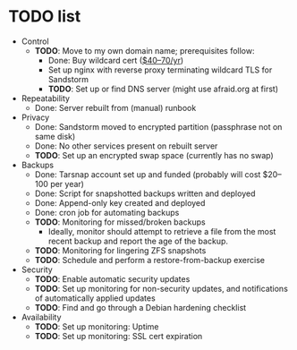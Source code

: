 # TODO list

- Control
    - **TODO**: Move to my own domain name; prerequisites follow:
        - Done: Buy wildcard cert
          ([$40–70/yr](https://www.ssl2buy.com/wildcard-ssl-certificate/))
        - Set up nginx with reverse proxy terminating wildcard TLS for
          Sandstorm
        - **TODO**: Set up or find DNS server (might use afraid.org at first)
- Repeatability
    - Done: Server rebuilt from (manual) runbook
- Privacy
    - Done: Sandstorm moved to encrypted partition (passphrase not on same disk)
    - Done: No other services present on rebuilt server
    - **TODO**: Set up an encrypted swap space (currently has no swap)
- Backups
    - Done: Tarsnap account set up and funded (probably will cost
      $20–100 per year)
    - Done: Script for snapshotted backups written and deployed
    - Done: Append-only key created and deployed
    - Done: cron job for automating backups
    - **TODO**: Monitoring for missed/broken backups
        - Ideally, monitor should attempt to retrieve a file from the
          most recent backup and report the age of the backup.
    - **TODO**: Monitoring for lingering ZFS snapshots
    - **TODO**: Schedule and perform a restore-from-backup exercise
- Security
    - **TODO**: Enable automatic security updates
    - **TODO**: Set up monitoring for non-security updates, and
      notifications of automatically applied updates
    - **TODO**: Find and go through a Debian hardening checklist
- Availability
    - **TODO**: Set up monitoring: Uptime
    - **TODO**: Set up monitoring: SSL cert expiration
